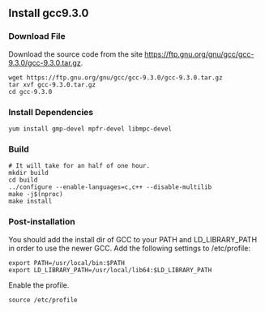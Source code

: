 
## Install gcc9.3.0

### Download File

Download the source code from the site https://ftp.gnu.org/gnu/gcc/gcc-9.3.0/gcc-9.3.0.tar.gz.
```
wget https://ftp.gnu.org/gnu/gcc/gcc-9.3.0/gcc-9.3.0.tar.gz
tar xvf gcc-9.3.0.tar.gz
cd gcc-9.3.0

```

### Install Dependencies

```shell script
yum install gmp-devel mpfr-devel libmpc-devel
```

### Build

```shell script
# It will take for an half of one hour.
mkdir build
cd build
../configure --enable-languages=c,c++ --disable-multilib
make -j$(nproc) 
make install
```

### Post-installation

You should add the install dir of GCC to your PATH and LD_LIBRARY_PATH in order to use the newer GCC.
 Add the following settings to /etc/profile:
 
```shell script
export PATH=/usr/local/bin:$PATH
export LD_LIBRARY_PATH=/usr/local/lib64:$LD_LIBRARY_PATH

```

Enable the profile.
```shell script
source /etc/profile
```